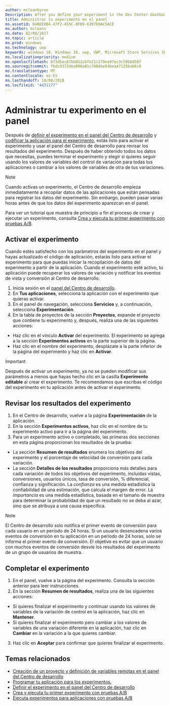 ```yaml
---
author: mcleanbyron
Description: After you define your experiment in the Dev Center dashboard and code your experiment in your app, you are ready to active your experiment and use the Dev Center dashboard to review the results of your experiment.
title: Administrar tu experimento en el panel
ms.assetid: D48EE0B4-47F2-455C-8FB9-630769AC5ACE
ms.author: mcleans
ms.date: 02/08/2017
ms.topic: article
ms.prod: windows
ms.technology: uwp
keywords: windows 10, Windows 10, uwp, UWP, Microsoft Store Services SDK, Microsoft Store Services SDK, A/B tests, pruebas A/B, experiments, experimentos
ms.localizationpriority: medium
ms.openlocfilehash: 073d5ec67bb012cbfe21c279ee97ec3c50b8458f
ms.sourcegitcommit: fbdc9372dea898a01c7686be54bea47125bab6c0
ms.translationtype: MT
ms.contentlocale: es-ES
ms.lasthandoff: 10/08/2018
ms.locfileid: "4431177"
---
```

# <a name="manage-your-experiment-in-the-dashboard"></a>Administrar tu experimento en el panel

Después de [definir el experimento en el panel del Centro de desarrollo](define-your-experiment-in-the-dev-center-dashboard.md) y [codificar la aplicación para el experimento](code-your-experiment-in-your-app.md), estás listo para activar el experimento y usar el panel del Centro de desarrollo para revisar los resultados del experimento. Después de haber obtenido todos los datos que necesitas, puedes terminar el experimento y elegir si quieres seguir usando los valores de variables del control de variación para todas tus aplicaciones o cambiar a los valores de variables de otra de tus variaciones.

> [!NOTE]
> Cuando activas un experimento, el Centro de desarrollo empieza inmediatamente a recopilar datos de las aplicaciones que están pensadas para registrar los datos del experimento. Sin embargo, pueden pasar varias horas antes de que los datos del experimento aparezcan en el panel.

Para ver un tutorial que muestra de principio a fin el proceso de crear y ejecutar un experimento, consulta [Crea y ejecuta tu primer experimento con pruebas A/B](create-and-run-your-first-experiment-with-a-b-testing.md).

## <a name="activate-your-experiment"></a>Activar el experimento

Cuando estés satisfecho con los parámetros del experimento en el panel y hayas actualizado el código de aplicación, estarás listo para activar el experimento para que puedas iniciar la recopilación de datos del experimento a partir de la aplicación. Cuando el experimento esté activo, tu aplicación puede recuperar los valores de variación y notificar los eventos de vista y conversión al Centro de desarrollo.

1. Inicia sesión en el [panel del Centro de desarrollo](https://dev.windows.com/overview).
2. En **Tus aplicaciones**, selecciona la aplicación con el experimento que quieras activar.
3. En el panel de navegación, selecciona **Servicios** y, a continuación, selecciona **Experimentación**.
4. En la tabla de proyectos de la sección **Proyectos**, expande el proyecto que contiene tu experimento y, después, realiza una de las siguientes acciones:
  * Haz clic en el vínculo **Activar** del experimento. El experimento se agrega a la sección **Experimentos activos** en la parte superior de la página.
  * Haz clic en el nombre del experimento, desplázate a la parte inferior de la página del experimento y haz clic en **Activar**.

> [!IMPORTANT]
> Después de activar un experimento, ya no se pueden modificar sus parámetros a menos que hayas hecho clic en la casilla **Experimento editable** al crear el experimento. Te recomendamos que escribas el código del experimento en tu aplicación antes de activar el experimento.

## <a name="review-the-results-of-your-experiment"></a>Revisar los resultados del experimento

1. En el Centro de desarrollo, vuelve a la página **Experimentación** de la aplicación.
2. En la sección **Experimentos activos**, haz clic en el nombre de tu experimento activo para ir a la página del experimento.
3. Para un experimento activo o completado, las primeras dos secciones en esta página proporcionan los resultados de la prueba:
  * La sección **Resumen de resultados** enumera los objetivos del experimento y el porcentaje de velocidad de conversión para cada variación.
  * La sección **Detalles de los resultados** proporciona más detalles para cada variación de todos los objetivos del experimento, incluidas vistas, conversiones, usuarios únicos, tasa de conversión, % diferencial, confianza y significación. La *confianza* es una medida estadística la confiabilidad de una estimación, que calcula el margen de error. La *importancia* es una medida estadística, basada en el tamaño de muestra para determinar la probabilidad de que un resultado no se deba al azar, sino que se atribuya a una causa específica.

> [!NOTE]
> El Centro de desarrollo solo notifica el primer evento de conversión para cada usuario en un período de 24 horas. Si un usuario desencadena varios eventos de conversión en tu aplicación en un período de 24 horas, solo se informa el primer evento de conversión. El objetivo es evitar que un usuario con muchos eventos de conversión desvíe los resultados del experimento de un grupo de usuarios de muestra.


## <a name="complete-your-experiment"></a>Completar el experimento

1. En el panel, vuelve a la página del experimento. Consulta la sección anterior para leer instrucciones.
2. En la sección **Resumen de resultados**, realiza una de las siguientes acciones:
  * Si quieres finalizar el experimento y continuar usando los valores de variables de la variación de control en la aplicación, haz clic en **Mantener**.
  * Si quieres finalizar el experimento pero cambiar a los valores de variables de una variación diferente en la aplicación, haz clic en **Cambiar** en la variación a la que quieres cambiar.
3. Haz clic en **Aceptar** para confirmar que quieres finalizar el experimento.


## <a name="related-topics"></a>Temas relacionados

* [Creación de un proyecto y definición de variables remotas en el panel del Centro de desarrollo](create-a-project-and-define-remote-variables-in-the-dev-center-dashboard.md)
* [Programar tu aplicación para los experimentos.](code-your-experiment-in-your-app.md)
* [Definir el experimento en el panel del Centro de desarrollo](define-your-experiment-in-the-dev-center-dashboard.md)
* [Crea y ejecuta tu primer experimento con pruebas A/B](create-and-run-your-first-experiment-with-a-b-testing.md)
* [Ejecuta experimentos para aplicaciones con pruebas A/B](run-app-experiments-with-a-b-testing.md)

